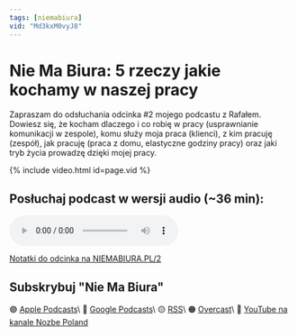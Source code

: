 ```yaml
---
tags: [niemabiura]
vid: "Md3kxM0vyJ8"
---
```


# Nie Ma Biura: 5 rzeczy jakie kochamy w naszej pracy

Zapraszam do odsłuchania odcinka #2 mojego podcastu z Rafałem. Dowiesz się, że kocham dlaczego i co robię w pracy (usprawnianie komunikacji w zespole), komu służy moja praca (klienci), z kim pracuję (zespół), jak pracuję (praca z domu, elastyczne godziny pracy) oraz jaki tryb życia prowadzę dzięki mojej pracy.

{% include video.html id=page.vid %}

<!--More-->

## Posłuchaj podcast w wersji audio (~36 min):

<audio controls>
<source src="https://media.transistor.fm/36df200c.mp3" type="audio/mpeg">
</audio>

[Notatki do odcinka na NIEMABIURA.PL/2](https://niemabiura.pl/2)

## Subskrybuj "Nie Ma Biura"

🟣 [Apple Podcasts](https://podcasts.apple.com/pl/podcast/nie-ma-biura/id1526795631)\\
🔵 [Google Podcasts](https://podcasts.google.com/feed/aHR0cHM6Ly9mZWVkcy50cmFuc2lzdG9yLmZtL25pZW1hYml1cmE)\\
🟡 [RSS](https://nozbe.com/niemabiura.rss)\\
🟠 [Overcast](https://overcast.fm/itunes1526795631/nie-ma-biura)\\
🔴 [YouTube na kanale Nozbe Poland](https://youtube.com/NozbePoland)

[n]: https://nozbe.com/